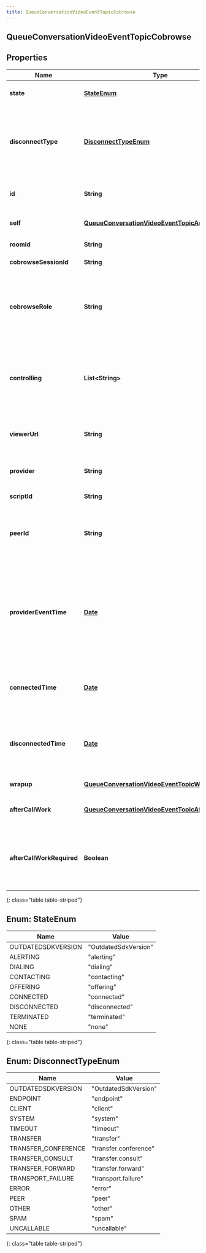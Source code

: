 ```yaml
---
title: QueueConversationVideoEventTopicCobrowse
---
```


## QueueConversationVideoEventTopicCobrowse

## Properties

| Name                      | Type                                                                                                                       | Description                                                                                                                                                      | Notes      |
| ------------------------- | -------------------------------------------------------------------------------------------------------------------------- | ---------------------------------------------------------------------------------------------------------------------------------------------------------------- | ---------- |
| **state**                 | [**StateEnum**](#StateEnum)<!---->                                                                                         | The connection state of this communication.                                                                                                                      | [optional] |
| **disconnectType**        | [**DisconnectTypeEnum**](#DisconnectTypeEnum)<!---->                                                                       | System defined string indicating what caused the communication to disconnect. Will be null until the communication disconnects.                                  | [optional] |
| **id**                    | <!----><!---->**String**<!---->                                                                                            | A globally unique identifier for this communication.                                                                                                             | [optional] |
| **self**                  | <!----><!---->[**QueueConversationVideoEventTopicAddress**](QueueConversationVideoEventTopicAddress.md)<!---->             | Address and name data for a call endpoint.                                                                                                                       | [optional] |
| **roomId**                | <!----><!---->**String**<!---->                                                                                            | The room id for the chat.                                                                                                                                        | [optional] |
| **cobrowseSessionId**     | <!----><!---->**String**<!---->                                                                                            | The co-browse session ID.                                                                                                                                        | [optional] |
| **cobrowseRole**          | <!----><!---->**String**<!---->                                                                                            | This value identifies the role of the co-browse client within the co-browse session (a client is a sharer or a viewer).                                          | [optional] |
| **controlling**           | <!----><!---->**List&lt;String&gt;**<!---->                                                                                | ID of co-browse participants for which this client has been granted control (list is empty if this client cannot control any shared pages).                      | [optional] |
| **viewerUrl**             | <!----><!---->**String**<!---->                                                                                            | The URL that can be used to open co-browse session in web browser.                                                                                               | [optional] |
| **provider**              | <!----><!---->**String**<!---->                                                                                            | The source provider of the co-browse communication.                                                                                                              | [optional] |
| **scriptId**              | <!----><!---->**String**<!---->                                                                                            | The UUID of the script to use.                                                                                                                                   | [optional] |
| **peerId**                | <!----><!---->**String**<!---->                                                                                            | The id of the peer communication corresponding to a matching leg for this communication.                                                                         | [optional] |
| **providerEventTime**     | <!----><!---->[**Date**](Date.md)<!---->                                                                                   | The time when the provider event which triggered this conversation update happened in the corrected provider clock (milliseconds since 1970-01-01 00:00:00 UTC). | [optional] |
| **connectedTime**         | <!----><!---->[**Date**](Date.md)<!---->                                                                                   | The timestamp when this communication was connected in the cloud clock.                                                                                          | [optional] |
| **disconnectedTime**      | <!----><!---->[**Date**](Date.md)<!---->                                                                                   | The timestamp when this communication disconnected from the conversation in the provider clock.                                                                  | [optional] |
| **wrapup**                | <!----><!---->[**QueueConversationVideoEventTopicWrapup**](QueueConversationVideoEventTopicWrapup.md)<!---->               | Call wrap up or disposition data.                                                                                                                                | [optional] |
| **afterCallWork**         | <!----><!---->[**QueueConversationVideoEventTopicAfterCallWork**](QueueConversationVideoEventTopicAfterCallWork.md)<!----> | A communication&#39;s after-call work data.                                                                                                                      | [optional] |
| **afterCallWorkRequired** | <!----><!---->**Boolean**<!---->                                                                                           | Indicates if after-call is required for a communication. Only used when the ACW Setting is Agent Requested.                                                      | [optional] |

{: class="table table-striped"}

<a name="StateEnum"></a>

## Enum: StateEnum

| Name               | Value                          |
| ------------------ | ------------------------------ |
| OUTDATEDSDKVERSION | &quot;OutdatedSdkVersion&quot; |
| ALERTING           | &quot;alerting&quot;           |
| DIALING            | &quot;dialing&quot;            |
| CONTACTING         | &quot;contacting&quot;         |
| OFFERING           | &quot;offering&quot;           |
| CONNECTED          | &quot;connected&quot;          |
| DISCONNECTED       | &quot;disconnected&quot;       |
| TERMINATED         | &quot;terminated&quot;         |
| NONE               | &quot;none&quot;               |

{: class="table table-striped"}

<a name="DisconnectTypeEnum"></a>

## Enum: DisconnectTypeEnum

| Name                | Value                           |
| ------------------- | ------------------------------- |
| OUTDATEDSDKVERSION  | &quot;OutdatedSdkVersion&quot;  |
| ENDPOINT            | &quot;endpoint&quot;            |
| CLIENT              | &quot;client&quot;              |
| SYSTEM              | &quot;system&quot;              |
| TIMEOUT             | &quot;timeout&quot;             |
| TRANSFER            | &quot;transfer&quot;            |
| TRANSFER_CONFERENCE | &quot;transfer.conference&quot; |
| TRANSFER_CONSULT    | &quot;transfer.consult&quot;    |
| TRANSFER_FORWARD    | &quot;transfer.forward&quot;    |
| TRANSPORT_FAILURE   | &quot;transport.failure&quot;   |
| ERROR               | &quot;error&quot;               |
| PEER                | &quot;peer&quot;                |
| OTHER               | &quot;other&quot;               |
| SPAM                | &quot;spam&quot;                |
| UNCALLABLE          | &quot;uncallable&quot;          |

{: class="table table-striped"}
